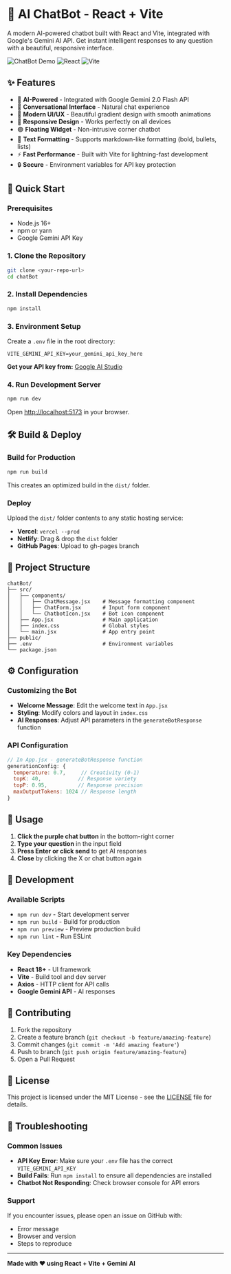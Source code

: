 # 🤖 AI ChatBot - React + Vite

A modern AI-powered chatbot built with React and Vite, integrated with Google's Gemini AI API. Get instant intelligent responses to any question with a beautiful, responsive interface.

![ChatBot Demo](https://img.shields.io/badge/Status-Live-green) ![React](https://img.shields.io/badge/React-18+-blue) ![Vite](https://img.shields.io/badge/Vite-5+-yellow)

## ✨ Features

- 🧠 **AI-Powered** - Integrated with Google Gemini 2.0 Flash API
- 💬 **Conversational Interface** - Natural chat experience
- 🎨 **Modern UI/UX** - Beautiful gradient design with smooth animations
- 📱 **Responsive Design** - Works perfectly on all devices
- 🟣 **Floating Widget** - Non-intrusive corner chatbot
- 📝 **Text Formatting** - Supports markdown-like formatting (bold, bullets, lists)
- ⚡ **Fast Performance** - Built with Vite for lightning-fast development
- 🔒 **Secure** - Environment variables for API key protection

## 🚀 Quick Start

### Prerequisites
- Node.js 16+ 
- npm or yarn
- Google Gemini API Key

### 1. Clone the Repository
```bash
git clone <your-repo-url>
cd chatBot
```

### 2. Install Dependencies
```bash
npm install
```

### 3. Environment Setup
Create a `.env` file in the root directory:
```env
VITE_GEMINI_API_KEY=your_gemini_api_key_here
```

**Get your API key from:** [Google AI Studio](https://makersuite.google.com/app/apikey)

### 4. Run Development Server
```bash
npm run dev
```
Open [http://localhost:5173](http://localhost:5173) in your browser.

## 🛠️ Build & Deploy

### Build for Production
```bash
npm run build
```
This creates an optimized build in the `dist/` folder.

### Deploy
Upload the `dist/` folder contents to any static hosting service:
- **Vercel**: `vercel --prod`
- **Netlify**: Drag & drop the `dist` folder
- **GitHub Pages**: Upload to gh-pages branch

## 📁 Project Structure

```
chatBot/
├── src/
│   ├── components/
│   │   ├── ChatMessage.jsx    # Message formatting component
│   │   ├── ChatForm.jsx       # Input form component
│   │   └── ChatbotIcon.jsx    # Bot icon component
│   ├── App.jsx                # Main application
│   ├── index.css              # Global styles
│   └── main.jsx               # App entry point
├── public/
├── .env                       # Environment variables
└── package.json
```

## ⚙️ Configuration

### Customizing the Bot
- **Welcome Message**: Edit the welcome text in `App.jsx`
- **Styling**: Modify colors and layout in `index.css`
- **AI Responses**: Adjust API parameters in the `generateBotResponse` function

### API Configuration
```javascript
// In App.jsx - generateBotResponse function
generationConfig: {
  temperature: 0.7,     // Creativity (0-1)
  topK: 40,            // Response variety
  topP: 0.95,          // Response precision
  maxOutputTokens: 1024 // Response length
}
```

## 🎯 Usage

1. **Click the purple chat button** in the bottom-right corner
2. **Type your question** in the input field
3. **Press Enter or click send** to get AI responses
4. **Close** by clicking the X or chat button again

## 🔧 Development

### Available Scripts
- `npm run dev` - Start development server
- `npm run build` - Build for production
- `npm run preview` - Preview production build
- `npm run lint` - Run ESLint

### Key Dependencies
- **React 18+** - UI framework
- **Vite** - Build tool and dev server
- **Axios** - HTTP client for API calls
- **Google Gemini API** - AI responses

## 🤝 Contributing

1. Fork the repository
2. Create a feature branch (`git checkout -b feature/amazing-feature`)
3. Commit changes (`git commit -m 'Add amazing feature'`)
4. Push to branch (`git push origin feature/amazing-feature`)
5. Open a Pull Request

## 📄 License

This project is licensed under the MIT License - see the [LICENSE](LICENSE) file for details.

## 🐛 Troubleshooting

### Common Issues
- **API Key Error**: Make sure your `.env` file has the correct `VITE_GEMINI_API_KEY`
- **Build Fails**: Run `npm install` to ensure all dependencies are installed
- **Chatbot Not Responding**: Check browser console for API errors

### Support
If you encounter issues, please open an issue on GitHub with:
- Error message
- Browser and version
- Steps to reproduce

---

**Made with ❤️ using React + Vite + Gemini AI**
